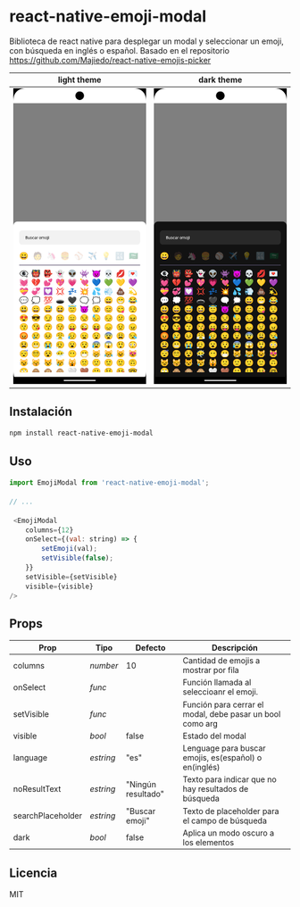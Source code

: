 # react-native-emoji-modal

Biblioteca de react native para desplegar un modal y seleccionar un emoji, con búsqueda en inglés o español.
Basado en el repositorio https://github.com/Majiedo/react-native-emojis-picker

|          light theme          |          dark theme          |
| :---------------------------: | :--------------------------: |
| ![](./assets/light.png) | ![](./assets/dark.png) |

## Instalación

```sh
npm install react-native-emoji-modal
```

## Uso


```js
import EmojiModal from 'react-native-emoji-modal';

// ...

 <EmojiModal
    columns={12}
    onSelect={(val: string) => {
        setEmoji(val);
        setVisible(false);
    }}
    setVisible={setVisible}
    visible={visible}
/>
```
## Props

| Prop              | Tipo     | Defecto            | Descripción                                                |
| ----------------- | -------- | -----------------  | --------------------------------------------------------   |
| columns           | _number_ | 10              | Cantidad de emojis a mostrar por fila                         |
| onSelect          | _func_   |                    | Función llamada al seleccioanr el emoji.                   |
| setVisible        | _func_   |                    | Función para cerrar el modal, debe pasar un bool como arg  |
| visible           | _bool_   | false              | Estado del modal                                           |
| language          | _estring_| "es"               | Lenguage para buscar emojis, es(español) o en(inglés)      |
| noResultText      | _estring_| "Ningún resultado" | Texto para indicar que no hay resultados de búsqueda       |
| searchPlaceholder | _estring_| "Buscar emoji"     | Texto de placeholder para el campo de búsqueda             |
| dark              | _bool_   | false              | Aplica un modo oscuro a los elementos                      |

## Licencia

MIT
